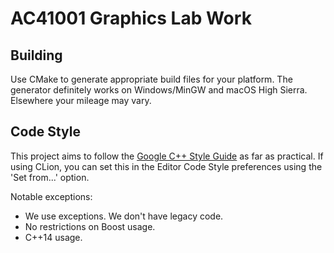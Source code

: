 # AC41001 Graphics Lab Work

## Building
Use CMake to generate appropriate build files for your platform. The generator definitely works on Windows/MinGW and
macOS High Sierra. Elsewhere your mileage may vary.

## Code Style
This project aims to follow the [Google C++ Style Guide](http://google.github.io/styleguide/cppguide.html) as far as
practical. If using CLion, you can set this in the Editor Code Style preferences using the 'Set from...' option.

Notable exceptions:
- We use exceptions. We don't have legacy code.
- No restrictions on Boost usage.
- C++14 usage.